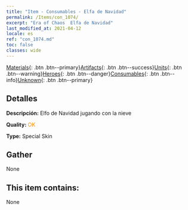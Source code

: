 ```yaml
---
title: "Item - Consumables - Elfa de Navidad"
permalink: /Items/con_1074/
excerpt: "Era of Chaos  Elfa de Navidad"
last_modified_at: 2021-04-12
locale: es
ref: "con_1074.md"
toc: false
classes: wide
---
```

 [Materials](/es/Items/){: .btn .btn--primary}[Artifacts](/es/Items/Artifacts/){: .btn .btn--success}[Units](/es/Items/Units/){: .btn .btn--warning}[Heroes](/es/Items/Heroes/){: .btn .btn--danger}[Consumables](/es/Items/Consumables/){: .btn .btn--info}[Unknown](/es/Items/Unknown/){: .btn .btn--primary}

## Detalles
 **Descripción:** Elfo de Navidad jugando con la nieve

 **Quality:** <span style="color: #FF8C00">OK</span>

 **Type:** Special Skin

## Gather

  None

## This item contains:

  None


